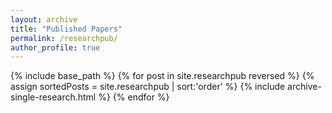 ```yaml
---
layout: archive
title: "Published Papers"
permalink: /researchpub/
author_profile: true
---
```

{% include base_path %}
{% for post in site.researchpub reversed %} {% assign sortedPosts = site.researchpub | sort:'order' %}
{% include archive-single-research.html %} {% endfor %}

